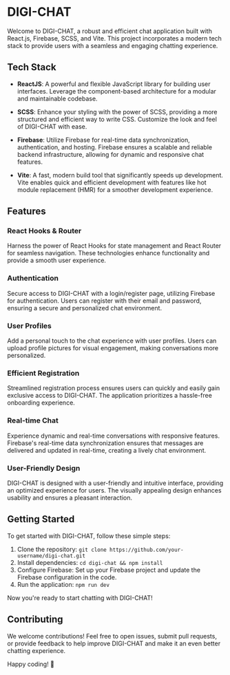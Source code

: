 # DIGI-CHAT

Welcome to DIGI-CHAT, a robust and efficient chat application built with React.js, Firebase, SCSS, and Vite. This project incorporates a modern tech stack to provide users with a seamless and engaging chatting experience.

## Tech Stack

- **ReactJS**: A powerful and flexible JavaScript library for building user interfaces. Leverage the component-based architecture for a modular and maintainable codebase.

- **SCSS**: Enhance your styling with the power of SCSS, providing a more structured and efficient way to write CSS. Customize the look and feel of DIGI-CHAT with ease.

- **Firebase**: Utilize Firebase for real-time data synchronization, authentication, and hosting. Firebase ensures a scalable and reliable backend infrastructure, allowing for dynamic and responsive chat features.

- **Vite**: A fast, modern build tool that significantly speeds up development. Vite enables quick and efficient development with features like hot module replacement (HMR) for a smoother development experience.

## Features

### React Hooks & Router

Harness the power of React Hooks for state management and React Router for seamless navigation. These technologies enhance functionality and provide a smooth user experience.

### Authentication

Secure access to DIGI-CHAT with a login/register page, utilizing Firebase for authentication. Users can register with their email and password, ensuring a secure and personalized chat environment.

### User Profiles

Add a personal touch to the chat experience with user profiles. Users can upload profile pictures for visual engagement, making conversations more personalized.

### Efficient Registration

Streamlined registration process ensures users can quickly and easily gain exclusive access to DIGI-CHAT. The application prioritizes a hassle-free onboarding experience.

### Real-time Chat

Experience dynamic and real-time conversations with responsive features. Firebase's real-time data synchronization ensures that messages are delivered and updated in real-time, creating a lively chat environment.

### User-Friendly Design

DIGI-CHAT is designed with a user-friendly and intuitive interface, providing an optimized experience for users. The visually appealing design enhances usability and ensures a pleasant interaction.

## Getting Started

To get started with DIGI-CHAT, follow these simple steps:

1. Clone the repository: `git clone https://github.com/your-username/digi-chat.git`
2. Install dependencies: `cd digi-chat && npm install`
3. Configure Firebase: Set up your Firebase project and update the Firebase configuration in the code.
4. Run the application: `npm run dev`

Now you're ready to start chatting with DIGI-CHAT!

## Contributing

We welcome contributions! Feel free to open issues, submit pull requests, or provide feedback to help improve DIGI-CHAT and make it an even better chatting experience.

Happy coding! 🚀
